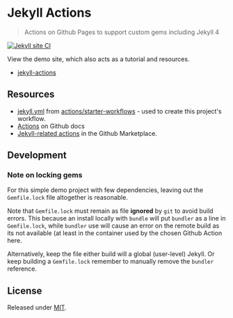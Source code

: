 # Jekyll Actions
> Actions on Github Pages to support custom gems including Jekyll 4

[![Jekyll site CI](https://github.com/MichaelCurrin/jekyll-actions/workflows/Jekyll%20site%20CI/badge.svg)](https://github.com/MichaelCurrin/jekyll-actions/actions)


View the demo site, which also acts as a tutorial and resources.

- [jekyll-actions](https://michaelcurrin.github.io/jekyll-actions/)


## Resources

- [jekyll.yml](https://github.com/actions/starter-workflows/blob/master/ci/jekyll.yml) from [actions/starter-workflows](https://github.com/actions/starter-workflows/blob/master/ci/jekyll.yml) - used to create this project's workflow.
- [Actions](https://github.com/features/actions) on Github docs
- [Jekyll-related actions](https://github.com/marketplace?type=actions&query=jekyll) in the Github Marketplace.


## Development

### Note on locking gems

For this simple demo project with few dependencies, leaving out the `Gemfile.lock` file altogether is reasonable.

Note that `Gemfile.lock` must remain as file **ignored** by `git` to avoid build errors. This because an install locally with `bundle` will put `bundler` as a line in `Gemfile.lock`, while `bundler` use will cause an error on the remote build as its not available (at least in the container used by the chosen Github Action here.

Alternatively, keep the file either build will a global (user-level) Jekyll. Or keep building a `Gemfile.lock` remember to manually remove the `bundler` reference.



## License

Released under [MIT](/LICENSE).

